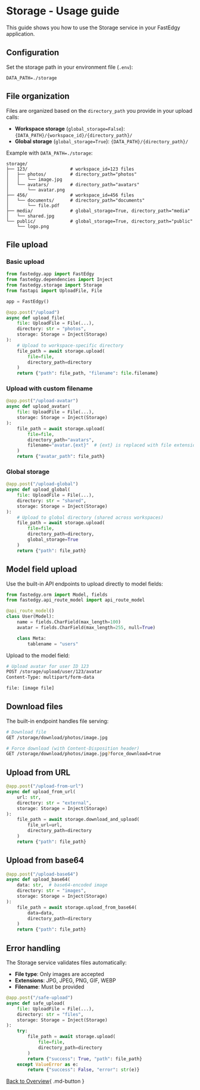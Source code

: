 # Storage - Usage guide

This guide shows you how to use the Storage service in your FastEdgy application.

## Configuration

Set the storage path in your environment file (`.env`):

```env
DATA_PATH=./storage
```

## File organization

Files are organized based on the `directory_path` you provide in your upload calls:

- **Workspace storage** (`global_storage=False`): `{DATA_PATH}/{workspace_id}/{directory_path}/`
- **Global storage** (`global_storage=True`): `{DATA_PATH}/{directory_path}/`

Example with `DATA_PATH=./storage`:
```
storage/
├── 123/                # workspace_id=123 files
│   ├── photos/         # directory_path="photos"
│   │   └── image.jpg
│   └── avatars/        # directory_path="avatars"
│       └── avatar.png
├── 456/                # workspace_id=456 files
│   └── documents/      # directory_path="documents"
│       └── file.pdf
├── media/              # global_storage=True, directory_path="media"
│   └── shared.jpg
└── public/             # global_storage=True, directory_path="public"
    └── logo.png
```

## File upload

### Basic upload

```python
from fastedgy.app import FastEdgy
from fastedgy.dependencies import Inject
from fastedgy.storage import Storage
from fastapi import UploadFile, File

app = FastEdgy()

@app.post("/upload")
async def upload_file(
    file: UploadFile = File(...),
    directory: str = "photos",
    storage: Storage = Inject(Storage)
):
    # Upload to workspace-specific directory
    file_path = await storage.upload(
        file=file,
        directory_path=directory
    )
    return {"path": file_path, "filename": file.filename}
```

### Upload with custom filename

```python
@app.post("/upload-avatar")
async def upload_avatar(
    file: UploadFile = File(...),
    storage: Storage = Inject(Storage)
):
    file_path = await storage.upload(
        file=file,
        directory_path="avatars",
        filename="avatar.{ext}"  # {ext} is replaced with file extension
    )
    return {"avatar_path": file_path}
```

### Global storage

```python
@app.post("/upload-global")
async def upload_global(
    file: UploadFile = File(...),
    directory: str = "shared",
    storage: Storage = Inject(Storage)
):
    # Upload to global directory (shared across workspaces)
    file_path = await storage.upload(
        file=file,
        directory_path=directory,
        global_storage=True
    )
    return {"path": file_path}
```

## Model field upload

Use the built-in API endpoints to upload directly to model fields:

```python
from fastedgy.orm import Model, fields
from fastedgy.api_route_model import api_route_model

@api_route_model()
class User(Model):
    name = fields.CharField(max_length=100)
    avatar = fields.CharField(max_length=255, null=True)

    class Meta:
        tablename = "users"
```

Upload to the model field:
```bash
# Upload avatar for user ID 123
POST /storage/upload/user/123/avatar
Content-Type: multipart/form-data

file: [image file]
```

## Download files

The built-in endpoint handles file serving:

```bash
# Download file
GET /storage/download/photos/image.jpg

# Force download (with Content-Disposition header)
GET /storage/download/photos/image.jpg?force_download=true
```

## Upload from URL

```python
@app.post("/upload-from-url")
async def upload_from_url(
    url: str,
    directory: str = "external",
    storage: Storage = Inject(Storage)
):
    file_path = await storage.download_and_upload(
        file_url=url,
        directory_path=directory
    )
    return {"path": file_path}
```

## Upload from base64

```python
@app.post("/upload-base64")
async def upload_base64(
    data: str,  # base64-encoded image
    directory: str = "images",
    storage: Storage = Inject(Storage)
):
    file_path = await storage.upload_from_base64(
        data=data,
        directory_path=directory
    )
    return {"path": file_path}
```

## Error handling

The Storage service validates files automatically:

- **File type**: Only images are accepted
- **Extensions**: JPG, JPEG, PNG, GIF, WEBP
- **Filename**: Must be provided

```python
@app.post("/safe-upload")
async def safe_upload(
    file: UploadFile = File(...),
    directory: str = "files",
    storage: Storage = Inject(Storage)
):
    try:
        file_path = await storage.upload(
            file=file,
            directory_path=directory
        )
        return {"success": True, "path": file_path}
    except ValueError as e:
        return {"success": False, "error": str(e)}
```

[Back to Overview](overview.md){ .md-button }
